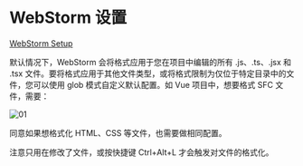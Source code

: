 # WebStorm 设置

[WebStorm Setup](https://prettier.io/docs/en/webstorm.html)

默认情况下，WebStorm 会将格式应用于您在项目中编辑的所有 .js、.ts、.jsx 和 .tsx 文件。要将格式应用于其他文件类型，或将格式限制为仅位于特定目录中的文件，您可以使用 glob 模式自定义默认配置。如 Vue 项目中，想要格式 SFC 文件，需要：

![01](http://image.newarea.site/20230718/10.png)

同意如果想格式化 HTML、CSS 等文件，也需要做相同配置。

注意只用在修改了文件，或按快捷键 Ctrl+Alt+L 才会触发对文件的格式化。